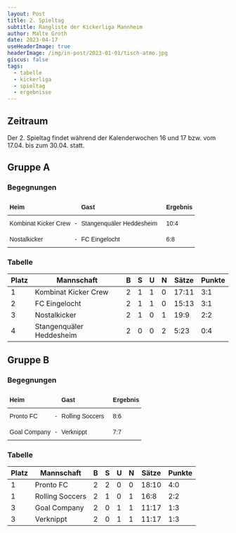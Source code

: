 ```yaml
---
layout: Post
title: 2. Spieltag 
subtitle: Rangliste der Kickerliga Mannheim
author: Malte Groth
date: 2023-04-17
useHeaderImage: true
headerImage: /img/in-post/2023-01-01/tisch-atmo.jpg
giscus: false
tags:
  - tabelle
  - kickerliga
  - spieltag
  - ergebnisse
---
```

## Zeitraum

Der 2. Spieltag findet während der Kalenderwochen 16 und 17 bzw. vom 17.04. bis zum 30.04. statt.

## Gruppe A

### Begegnungen

<style type="text/css">
.tg  {border-collapse:collapse;border-spacing:0;border:none;}
.tg td{border-color:black;border-style:solid;border-width:0px;font-family:Arial, sans-serif;font-size:14px;
  overflow:hidden;padding:10px 5px;word-break:normal;}
.tg th{border-color:black;border-style:solid;border-width:0px;font-family:Arial, sans-serif;font-size:14px;
  font-weight:normal;overflow:hidden;padding:10px 5px;word-break:normal;}
.tg .tg-mcqj{border-color:#000000;font-weight:bold;text-align:left;vertical-align:top}
.tg .tg-73oq{border-color:#000000;text-align:left;vertical-align:top}
</style>
<table class="tg">
<thead>
  <tr>
    <th class="tg-mcqj">Heim</th>
    <th class="tg-mcqj"></th>
    <th class="tg-mcqj">Gast</th>
    <th class="tg-mcqj"></th>
    <th class="tg-mcqj">Ergebnis</th>
  </tr>
</thead>
<tbody>
  <tr>
    <td class="tg-73oq">Kombinat Kicker Crew</td>
    <td class="tg-73oq">-</td>
    <td class="tg-73oq">Stangenquäler Heddesheim</td>
    <td class="tg-73oq"></td>
    <td class="tg-73oq">10:4</td>
  </tr>
  <tr>
    <td class="tg-73oq">Nostalkicker</td>
    <td class="tg-73oq">-</td>
    <td class="tg-73oq">FC Eingelocht</td>
    <td class="tg-73oq"></td>
    <td class="tg-73oq">6:8</td>
  </tr>
</tbody>
</table>

### Tabelle

| **Platz** | **Mannschaft**            | **B** | **S** | **U** | **N** | **Sätze** | **Punkte** |
|-----------|---------------------------|-------|-------|-------|-------|-----------|------------|
| 1         | Kombinat Kicker Crew      |     2 |     1 |     1 |     0 |     17:11 |        3:1 |
| 2         | FC Eingelocht             |     2 |     1 |     1 |     0 |     15:13 |        3:1 |
| 3         | Nostalkicker              |     2 |     1 |     0 |     1 |      19:9 |        2:2 |
| 4         | Stangenquäler Heddesheim  |     2 |     0 |     0 |     2 |      5:23 |        0:4 |


## Gruppe B

### Begegnungen

<style type="text/css">
.tg  {border-collapse:collapse;border-spacing:0;border:none;}
.tg td{border-color:black;border-style:solid;border-width:0px;font-family:Arial, sans-serif;font-size:14px;
  overflow:hidden;padding:10px 5px;word-break:normal;}
.tg th{border-color:black;border-style:solid;border-width:0px;font-family:Arial, sans-serif;font-size:14px;
  font-weight:normal;overflow:hidden;padding:10px 5px;word-break:normal;}
.tg .tg-mcqj{border-color:#000000;font-weight:bold;text-align:left;vertical-align:top}
.tg .tg-73oq{border-color:#000000;text-align:left;vertical-align:top}
</style>
<table class="tg">
<thead>
  <tr>
    <th class="tg-mcqj">Heim</th>
    <th class="tg-mcqj"></th>
    <th class="tg-mcqj">Gast</th>
    <th class="tg-mcqj"></th>
    <th class="tg-mcqj">Ergebnis</th>
  </tr>
</thead>
<tbody>
  <tr>
    <td class="tg-73oq">Pronto FC</td>
    <td class="tg-73oq">-</td>
    <td class="tg-73oq">Rolling Soccers</td>
    <td class="tg-73oq"></td>
    <td class="tg-73oq">8:6</td>
  </tr>
  <tr>
    <td class="tg-73oq">Goal Company</td>
    <td class="tg-73oq">-</td>
    <td class="tg-73oq">Verknippt</td>
    <td class="tg-73oq"></td>
    <td class="tg-73oq">7:7</td>
  </tr>
</tbody>
</table>

### Tabelle

| **Platz** | **Mannschaft**            | **B** | **S** | **U** | **N** | **Sätze** | **Punkte** |
|-----------|---------------------------|-------|-------|-------|-------|-----------|------------|
| 1         | Pronto FC                 |     2 |     2 |     0 |     0 |     18:10 |        4:0 |
| 1         | Rolling Soccers           |     2 |     1 |     0 |     1 |      16:8 |        2:2 |
| 3         | Goal Company              |     2 |     0 |     1 |     1 |     11:17 |        1:3 |
| 3         | Verknippt                 |     2 |     0 |     1 |     1 |     11:17 |        1:3 |
